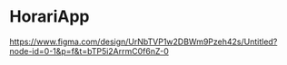 # HorariApp
https://www.figma.com/design/UrNbTVP1w2DBWm9Pzeh42s/Untitled?node-id=0-1&p=f&t=bTP5i2ArrmC0f6nZ-0